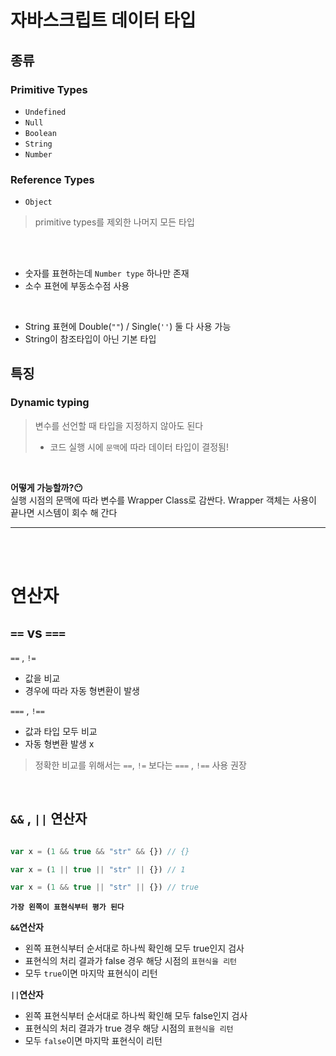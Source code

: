 # 자바스크립트 데이터 타입
## 종류
### Primitive Types
- `Undefined`
- `Null`
- `Boolean`
- `String`
- `Number`

### Reference Types
- `Object`
> primitive types를 제외한 나머지 모든 타입

<br ><br >

- 숫자를 표현하는데 `Number type` 하나만 존재
- 소수 표현에 부동소수점 사용

<br >

- String 표현에 Double(`""`) / Single(`''`) 둘 다 사용 가능 
- String이 참조타입이 아닌 기본 타입

## 특징
### Dynamic typing
> 변수를 선언할 때 타입을 지정하지 않아도 된다   
> - 코드 실행 시에 `문맥`에 따라 데이터 타입이 결정됨!

<br >

**어떻게 가능할까?😶**   
실행 시점의 문맥에 따라 변수를 Wrapper Class로 감싼다.
Wrapper 객체는 사용이 끝나면 시스템이 회수 해 간다


---
<br ><br >

# 연산자
## `==` vs `===`
`==` , `!=`
- 값을 비교
- 경우에 따라 자동 형변환이 발생


`===` , `!==`
- 값과 타입 모두 비교
- 자동 형변환 발생 x

> 정확한 비교를 위해서는 `==`, `!=` 보다는 `===` , `!==` 사용 권장

<br >

## `&&` , `||` 연산자
```javascript

var x = (1 && true && "str" && {}) // {}

var x = (1 || true || "str" || {}) // 1

var x = (1 && true || "str" || {}) // true

```

**`가장 왼쪽이 표현식부터 평가 된다`**

**`&&`연산자**
- 왼쪽 표현식부터 순서대로 하나씩 확인해 모두 true인지 검사
- 표현식의 처리 결과가 false 경우 해당 시점의 `표현식을 리턴`
- 모두 `true`이면 마지막 표현식이 리턴

**`||`연산자**
- 왼쪽 표현식부터 순서대로 하나씩 확인해 모두 false인지 검사
- 표현식의 처리 결과가 true 경우 해당 시점의 `표현식을 리턴`
- 모두 `false`이면 마지막 표현식이 리턴

